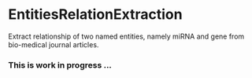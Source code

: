 # EntitiesRelationExtraction
Extract relationship of two named entities, namely miRNA and gene from bio-medical journal articles. 

### This is work in progress ...
